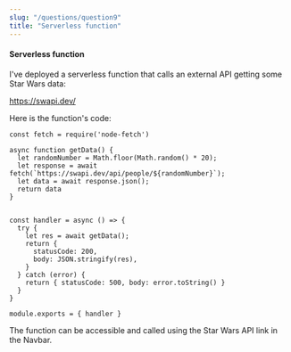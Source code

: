 ```yaml
---
slug: "/questions/question9"
title: "Serverless function"
---
```


#### Serverless function

I've deployed a serverless function that calls an external API getting some Star Wars data:

https://swapi.dev/

Here is the function's code:

```
const fetch = require('node-fetch')

async function getData() {
  let randomNumber = Math.floor(Math.random() * 20);
  let response = await fetch(`https://swapi.dev/api/people/${randomNumber}`);
  let data = await response.json();
  return data
}


const handler = async () => {
  try {
    let res = await getData();
    return {
      statusCode: 200,
      body: JSON.stringify(res),
    }
  } catch (error) {
    return { statusCode: 500, body: error.toString() }
  }
}

module.exports = { handler }
```

The function can be accessible and called using the Star Wars API link in the Navbar.